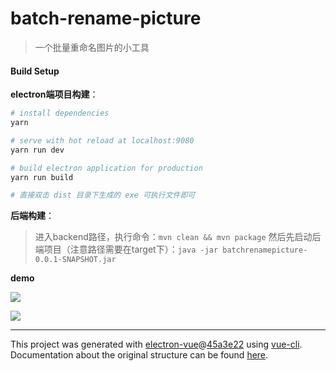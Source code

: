 # batch-rename-picture

> 一个批量重命名图片的小工具

#### Build Setup

**electron端项目构建**：

``` bash
# install dependencies
yarn

# serve with hot reload at localhost:9080
yarn run dev

# build electron application for production
yarn run build

# 直接双击 dist 目录下生成的 exe 可执行文件即可

```

**后端构建**：

> 进入backend路径，执行命令：`mvn clean && mvn package`
> 然后先启动后端项目（注意路径需要在target下）：`java -jar batchrenamepicture-0.0.1-SNAPSHOT.jar`
>

**demo**

![](https://img.imgdb.cn/item/6055ea01524f85ce29e10a4f.jpg)

![](https://img.imgdb.cn/item/6055ea29524f85ce29e11f6b.jpg)

---

This project was generated with [electron-vue](https://github.com/SimulatedGREG/electron-vue)@[45a3e22](https://github.com/SimulatedGREG/electron-vue/tree/45a3e224e7bb8fc71909021ccfdcfec0f461f634) using [vue-cli](https://github.com/vuejs/vue-cli). Documentation about the original structure can be found [here](https://simulatedgreg.gitbooks.io/electron-vue/content/index.html).
